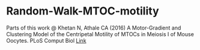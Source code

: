 # Random-Walk-MTOC-motility

Parts of this work @ 
Khetan N, Athale CA (2016) A Motor-Gradient and Clustering Model of the Centripetal Motility of MTOCs in Meiosis I of Mouse Oocytes. PLoS Comput Biol
[Link](https://journals.plos.org/ploscompbiol/article?id=10.1371/journal.pcbi.1005102)
